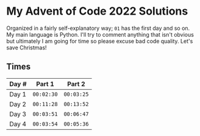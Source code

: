 # My Advent of Code 2022 Solutions

Organized in a fairly self-explanatory way; `01` has the first day and so on. My main language is Python. I'll try to comment anything that isn't obvious but ultimately I am going for time so please excuse bad code quality. Let's save Christmas!

## Times

| Day # | Part 1     | Part 2     |
| ----- | ---------- | ---------- |
| Day 1 | `00:02:30` | `00:03:25` |
| Day 2 | `00:11:28` | `00:13:52` |
| Day 3 | `00:03:51` | `00:06:47` |
| Day 4 | `00:03:54` | `00:05:36` |

